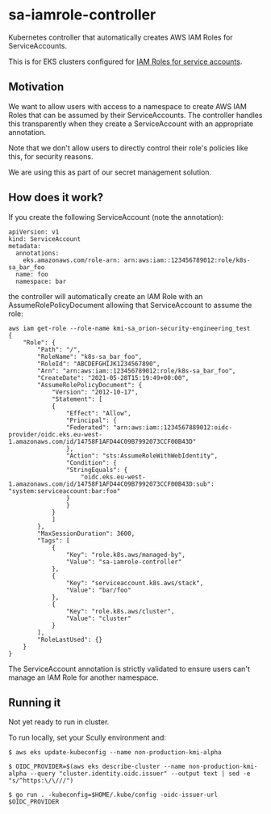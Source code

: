 # sa-iamrole-controller

Kubernetes controller that automatically creates AWS IAM Roles for ServiceAccounts.

This is for EKS clusters configured for [IAM Roles for service accounts](https://docs.aws.amazon.com/eks/latest/userguide/iam-roles-for-service-accounts.html).

## Motivation

We want to allow users with access to a namespace to create AWS IAM Roles that can be assumed by their ServiceAccounts. The controller handles this transparently when they create a ServiceAccount with an appropriate annotation.

Note that we don't allow users to directly control their role's policies like this, for security reasons.

We are using this as part of our secret management solution.

## How does it work?

If you create the following ServiceAccount (note the annotation):

```
apiVersion: v1
kind: ServiceAccount
metadata:
  annotations:
    eks.amazonaws.com/role-arn: arn:aws:iam::123456789012:role/k8s-sa_bar_foo
  name: foo
  namespace: bar
```

the controller will automatically create an IAM Role with an AssumeRolePolicyDocument allowing that ServiceAccount to assume the role:

```
aws iam get-role --role-name kmi-sa_orion-security-engineering_test
{
    "Role": {
        "Path": "/",
        "RoleName": "k8s-sa_bar_foo",
        "RoleId": "ABCDEFGHIJK1234567890",
        "Arn": "arn:aws:iam::123456789012:role/k8s-sa_bar_foo",
        "CreateDate": "2021-05-28T15:19:49+00:00",
        "AssumeRolePolicyDocument": {
            "Version": "2012-10-17",
            "Statement": [
            {
                "Effect": "Allow",
                "Principal": {
                "Federated": "arn:aws:iam::1234567889012:oidc-provider/oidc.eks.eu-west-1.amazonaws.com/id/14758F1AFD44C09B7992073CCF00B43D"
                },
                "Action": "sts:AssumeRoleWithWebIdentity",
                "Condition": {
                "StringEquals": {
                    "oidc.eks.eu-west-1.amazonaws.com/id/14758F1AFD44C09B7992073CCF00B43D:sub": "system:serviceaccount:bar:foo"
                }
                }
            }
            ]
        },
        "MaxSessionDuration": 3600,
        "Tags": [
            {
                "Key": "role.k8s.aws/managed-by",
                "Value": "sa-iamrole-controller"
            },
            {
                "Key": "serviceaccount.k8s.aws/stack",
                "Value": "bar/foo"
            },
            {
                "Key": "role.k8s.aws/cluster",
                "Value": "cluster"
            }
        ],
        "RoleLastUsed": {}
    }
}
```

The ServiceAccount annotation is strictly validated to ensure users can't manage an IAM Role for another namespace.

## Running it

Not yet ready to run in cluster.

To run locally, set your Scully environment and:

```
$ aws eks update-kubeconfig --name non-production-kmi-alpha

$ OIDC_PROVIDER=$(aws eks describe-cluster --name non-production-kmi-alpha --query "cluster.identity.oidc.issuer" --output text | sed -e "s/^https:\/\///")

$ go run . -kubeconfig=$HOME/.kube/config -oidc-issuer-url $OIDC_PROVIDER
```
